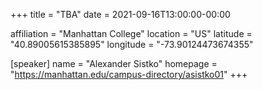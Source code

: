 +++
title = "TBA"
date = 2021-09-16T13:00:00-00:00

affiliation = "Manhattan College"
location = "US"
latitude = "40.89005615385895"
longitude = "-73.90124473674355"

[speaker]
  name = "Alexander Sistko"
  homepage = "https://manhattan.edu/campus-directory/asistko01"
+++
